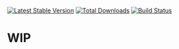 [![Latest Stable Version](https://poser.pugx.org/arrilot/google-recaptcha/v/stable.svg)](https://packagist.org/packages/arrilot/google-recaptcha/)
[![Total Downloads](https://img.shields.io/packagist/dt/arrilot/google-recaptcha.svg?style=flat)](https://packagist.org/packages/Arrilot/google-recaptcha)
[![Build Status](https://img.shields.io/travis/arrilot/google-recaptcha/master.svg?style=flat)](https://travis-ci.org/arrilot/google-recaptcha)

# WIP